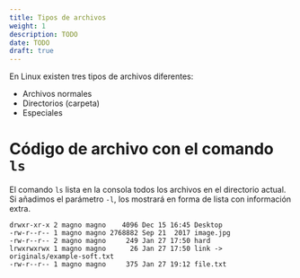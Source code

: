 ```yaml
---
title: Tipos de archivos
weight: 1
description: TODO
date: TODO
draft: true
---
```


[1]: https://www.howtogeek.com/448446/how-to-use-the-ls-command-on-linux/
[2]: https://www.geeksforgeeks.org/how-to-find-out-file-types-in-linux/
[3]: https://www.linux.com/training-tutorials/file-types-linuxunix-explained-detail/

En Linux existen tres tipos de archivos diferentes:

- Archivos normales
- Directorios (carpeta)
- Especiales

# Código de archivo con el comando `ls`
El comando `ls` lista en la consola todos los archivos en el directorio actual.
Si añadimos el parámetro `-l`, los mostrará en forma de lista con información
extra.

```
drwxr-xr-x 2 magno magno    4096 Dec 15 16:45 Desktop
-rw-r--r-- 1 magno magno 2768882 Sep 21  2017 image.jpg
-rw-r--r-- 2 magno magno     249 Jan 27 17:50 hard
lrwxrwxrwx 1 magno magno      26 Jan 27 17:50 link -> originals/example-soft.txt
-rw-r--r-- 1 magno magno     375 Jan 27 19:12 file.txt
```
